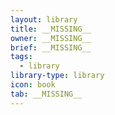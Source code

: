 ```yaml
---
layout: library
title: __MISSING__
owner: __MISSING__
brief: __MISSING__
tags:
  - library
library-type: library
icon: book
tab: __MISSING__
---
```

